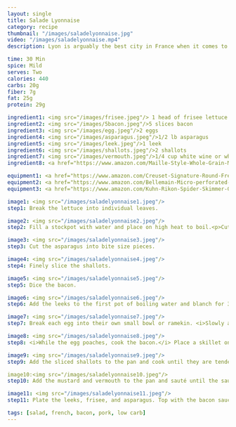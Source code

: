 ```yaml
---
layout: single
title: Salade Lyonnaise
category: recipe
thumbnail: "/images/saladelyonnaise.jpg"
video: "/images/saladelyonnaise.mp4"
description: Lyon is arguably the best city in France when it comes to food, and it's no surprise that the Salade Lyonnaise is one of the most flavorful salads that France has to offer. A soft poached egg sits on a bed of frisee, asparagus, and leeks and is accented with a warm bacon vinagrette. 

time: 30 Min
spice: Mild
serves: Two
calories: 440
carbs: 20g
fiber: 7g
fat: 25g
protein: 29g

ingredient1: <img src="/images/frisee.jpeg"/> 1 head of frisee lettuce
ingredient2: <img src="/images/5bacon.jpeg"/>5 slices bacon
ingredient3: <img src="/images/egg.jpeg"/>2 eggs
ingredient4: <img src="/images/asparagus.jpeg"/>1/2 lb asparagus
ingredient5: <img src="/images/leek.jpeg"/>1 leek
ingredient6: <img src="/images/shallots.jpeg"/>2 shallots
ingredient7: <img src="/images/vermouth.jpeg"/>1/4 cup white wine or white vermouth
ingredient8: <a href="https://www.amazon.com/Maille-Style-Whole-Grain-Mustard/dp/B000SR5VOU/ref=as_li_ss_tl?ie=UTF8&qid=1481914703&sr=8-6&keywords=dijon&linkCode=ll1&tag=cilalime09-20&linkId=6e0752d530b29c4c1499a974b45b73ca"><img src="/images/dijonmustard.jpeg"/>2 tbsp grainy dijon mustard</a>

equipment1: <a href="https://www.amazon.com/Creuset-Signature-Round-French-Truffle/dp/B0076NOFSC/ref=as_li_ss_tl?s=kitchen&rps=1&ie=UTF8&qid=1481598867&sr=1-38&keywords=le+creuset&refinements=p_85:2470955011&th=1&linkCode=ll1&tag=cilalime09-20&linkId=9987204213f6c7ac4d1e12889972e623"><img src="/images/stockpot.jpeg"/>stockpot</a>
equipment2: <a href="https://www.amazon.com/Bellemain-Micro-perforated-Stainless-5-quart-Colander-Dishwasher/dp/B00O97D0DO/ref=as_li_ss_tl?s=kitchen&rps=1&ie=UTF8&qid=1481916015&sr=1-4&keywords=colander&refinements=p_85:2470955011&linkCode=ll1&tag=cilalime09-20&linkId=926d38b26a0d016b9b6c627a7b507715"><img src="/images/colander.jpeg"/>colander </a>
equipment3: <a href="https://www.amazon.com/Kuhn-Rikon-Spider-Skimmer-Graphite/dp/B00CLKY4UY/ref=as_li_ss_tl?ie=UTF8&qid=1482801541&sr=8-1&keywords=kuhn+rikon+spider&linkCode=ll1&tag=cilalime09-20&linkId=5c4f3660dd0f6b5212c7b994352f2c55"><img src="/images/spyder.jpeg"/>spyder or slotted spatula </a>

image1: <img src="/images/saladelyonnaise1.jpeg"/>
step1: Break the lettuce into individual leaves.

image2: <img src="/images/saladelyonnaise2.jpeg"/>
step2: Fill a stockpot with water and place on high heat to boil.<p>Cut the leek into 1/2" slices. Discard the darkest green portion.</p>

image3: <img src="/images/saladelyonnaise3.jpeg"/>
step3: Cut the asparagus into bite size pieces.

image4: <img src="/images/saladelyonnaise4.jpeg"/>
step4: Finely slice the shallots.

image5: <img src="/images/saladelyonnaise5.jpeg"/>
step5: Dice the bacon.

image6: <img src="/images/saladelyonnaise6.jpeg"/>
step6: Add the leeks to the first pot of boiling water and blanch for 3 minutes. Add the asparagus and blanch for an additional 3 minutes. <p>Then transfer the asparagus and leeks to a colander and run cold water over the vegetables to stop the cooking process.</p><p><i>Don't toss the water, you'll use it for the eggs!</i></p>

image7: <img src="/images/saladelyonnaise7.jpeg"/>
step7: Break each egg into their own small bowl or ramekin. <i>Slowly and gently,</i> tip each bowl into the hot water, and let the egg float into the hot water. Turn the heat off, and cook for 4 minutes.<p>Use a spyder of slotted spatula to retrieve the poached eggs. Set them in a bowl or plate until ready for plating.</p>

image8: <img src="/images/saladelyonnaise8.jpeg"/>
step8: <i>While the egg poaches, cook the bacon.</i> Place a skillet on medium high heat. Once the skillet is hot add the bacon and sauté until the fat renders. Remove the bacon from the pan, but leave the fat behind.

image9: <img src="/images/saladelyonnaise9.jpeg"/>
step9: Add the sliced shallots to the pan and cook until they are tender.

image10:<img src="/images/saladelyonnaise10.jpeg"/>
step10: Add the mustard and vermouth to the pan and sauté until the sauce has reduced in half. Remove from heat.

image11: <img src="/images/saladelyonnaise11.jpeg"/>
step11: Plate the leeks, frisee, and asparagus. Top with the bacon sauce and the crisped bacon. Delicately transfer one of the  poached eggs on top of each plate.

tags: [salad, french, bacon, pork, low carb]
---
```

